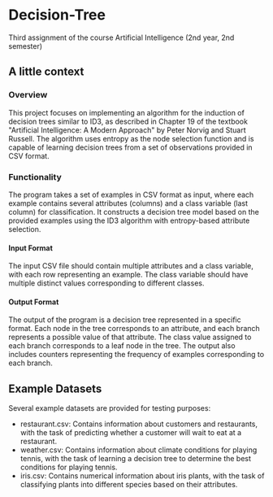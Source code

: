 # Decision-Tree
Third assignment of the course Artificial Intelligence (2nd year, 2nd semester)

## A little context
### Overview
This project focuses on implementing an algorithm for the induction of decision trees similar to ID3, as described in Chapter 19 of the textbook "Artificial Intelligence: A Modern Approach" by Peter Norvig and Stuart Russell. The algorithm uses entropy as the node selection function and is capable of learning decision trees from a set of observations provided in CSV format.

### Functionality
The program takes a set of examples in CSV format as input, where each example contains several attributes (columns) and a class variable (last column) for classification. It constructs a decision tree model based on the provided examples using the ID3 algorithm with entropy-based attribute selection.

#### Input Format
The input CSV file should contain multiple attributes and a class variable, with each row representing an example. The class variable should have multiple distinct values corresponding to different classes.

#### Output Format
The output of the program is a decision tree represented in a specific format. Each node in the tree corresponds to an attribute, and each branch represents a possible value of that attribute. The class value assigned to each branch corresponds to a leaf node in the tree. The output also includes counters representing the frequency of examples corresponding to each branch.

## Example Datasets
Several example datasets are provided for testing purposes:

* restaurant.csv: Contains information about customers and restaurants, with the task of predicting whether a customer will wait to eat at a restaurant.
* weather.csv: Contains information about climate conditions for playing tennis, with the task of learning a decision tree to determine the best conditions for playing tennis.
* iris.csv: Contains numerical information about iris plants, with the task of classifying plants into different species based on their attributes.
